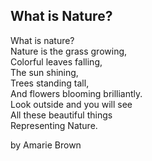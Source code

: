 ## What is Nature?

What is nature?  
Nature is the grass growing,  
Colorful leaves falling,  
The sun shining,  
Trees standing tall,  
And flowers blooming brilliantly.  
Look outside and you will see  
All these beautiful things  
Representing Nature.  

by Amarie Brown
